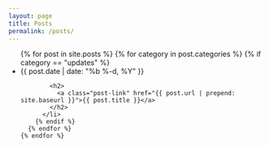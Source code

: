 ```yaml
---
layout: page
title: Posts
permalink: /posts/
---
```


  <ul class="post-list">
    {% for post in site.posts %}
	  {% for category in post.categories %}
	    {% if category == "updates" %}
          <li>
            <span class="post-meta">{{ post.date | date: "%b %-d, %Y" }}</span>
  
            <h2>
              <a class="post-link" href="{{ post.url | prepend: site.baseurl }}">{{ post.title }}</a>
            </h2>
          </li>
		{% endif %}
      {% endfor %}
    {% endfor %}
  </ul>